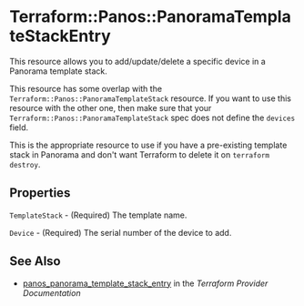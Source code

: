 # Terraform::Panos::PanoramaTemplateStackEntry

This resource allows you to add/update/delete a specific device in a Panorama
template stack.

This resource has some overlap with the `Terraform::Panos::PanoramaTemplateStack`
resource.  If you want to use this resource with the other one, then make
sure that your `Terraform::Panos::PanoramaTemplateStack` spec does not define the
`devices` field.

This is the appropriate resource to use if you have a pre-existing template stack
in Panorama and don't want Terraform to delete it on `terraform destroy`.

## Properties

`TemplateStack` - (Required) The template name.

`Device` - (Required) The serial number of the device to add.


## See Also

* [panos_panorama_template_stack_entry](https://www.terraform.io/docs/providers/panos/r/panorama_template_stack_entry.html) in the _Terraform Provider Documentation_